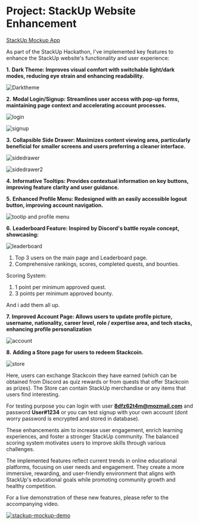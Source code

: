 

# Project: StackUp Website Enhancement

[StackUp Mockup App](https://stackup-mockup.vercel.app/)

As part of the StackUp Hackathon, I've implemented key features to enhance the StackUp website's functionality and user experience:

 **1.** **Dark Theme: Improves visual comfort with switchable light/dark modes, reducing eye strain and enhancing readability.**

 ![Darktheme](https://github.com/user-attachments/assets/35202fc6-e04f-4a6e-9cba-ec9f5e2acb0d)


 **2.** **Modal Login/Signup: Streamlines user access with pop-up forms, maintaining page context and accelerating account processes.**

  ![login](https://github.com/user-attachments/assets/d6de9d28-280a-4ed2-9ede-aea3a6aa9e8b)
  
  ![signup](https://github.com/user-attachments/assets/3d90a986-6dc3-4bc7-b559-0c776b7a9773)


 **3.** **Collapsible Side Drawer: Maximizes content viewing area, particularly beneficial for smaller screens and users preferring a  cleaner interface.**

 ![sidedrawer](https://github.com/user-attachments/assets/7a9c2056-1847-4d2c-8970-13664fd643e1)
 
 ![sidedrawer2](https://github.com/user-attachments/assets/905238ee-77b8-4963-9e80-dd0f770ebec3)


 **4.** **Informative Tooltips: Provides contextual information on key buttons, improving feature clarity and user guidance.**


 **5.** **Enhanced Profile Menu: Redesigned with an easily accessible logout button, improving account navigation.**

 ![tootip and profile menu](https://github.com/user-attachments/assets/dc6c4a7f-2329-4c60-a6c2-3c947a43c510)


 **6.** **Leaderboard Feature: Inspired by Discord's battle royale concept, showcasing:**

 ![leaderboard](https://github.com/user-attachments/assets/4a155c3d-5df2-481a-bf69-9cb1bdbf0f3c)


   1. Top 3 users on the main page and Leaderboard page.
   2. Comprehensive rankings, scores, completed quests, and bounties.
  
   Scoring System:
  
   1. 1 point per minimum approved quest.
   2. 3 points per minimum approved bounty.

   And i add them all up.


 **7.** **Improved Account Page: Allows users to update profile picture, username, nationality, career level, role / expertise area, and tech stacks, enhancing profile personalization**

 ![account](https://github.com/user-attachments/assets/293dd10d-c53e-46a9-90e5-f6860e41c9a5)


 **8.** **Adding a Store page for users to redeem Stackcoin.**
 
![store](https://github.com/user-attachments/assets/258ed0a2-5264-4434-ad60-894b28f24618)


 Here, users can exchange Stackcoin they have earned (which can be obtained from Discord as quiz rewards or from quests that offer Stackcoin as prizes). The Store can contain StackUp merchandise or any items that users find   interesting.

For testing purpose you can login with user **8dfz62t4m@mozmail.com** and password **User#1234** or you can test signup with your own account (dont worry password is encrypted and stored in database).

These enhancements aim to increase user engagement, enrich learning experiences, and foster a stronger StackUp community. The balanced scoring system motivates users to improve skills through various challenges.

The implemented features reflect current trends in online educational platforms, focusing on user needs and engagement. They create a more immersive, rewarding, and user-friendly environment that aligns with StackUp's educational goals while promoting community growth and healthy competition.

For a live demonstration of these new features, please refer to the accompanying video.

[![stackup-mockup-demo](https://img.youtube.com/vi/PTmsvPubd1c/0.jpg)](https://www.youtube.com/watch?v=PTmsvPubd1c)
